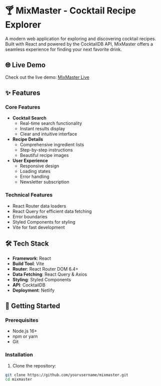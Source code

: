 # 🍸 MixMaster - Cocktail Recipe Explorer

A modern web application for exploring and discovering cocktail recipes. Built with React and powered by the CocktailDB API, MixMaster offers a seamless experience for finding your next favorite drink.

## 🌐 Live Demo

Check out the live demo: [MixMaster Live](https://mix-master-cocktail-recipe-explorer.vercel.app/)

## ✨ Features

### Core Features
- **Cocktail Search**
  - Real-time search functionality
  - Instant results display
  - Clear and intuitive interface
- **Recipe Details**
  - Comprehensive ingredient lists
  - Step-by-step instructions
  - Beautiful recipe images
- **User Experience**
  - Responsive design
  - Loading states
  - Error handling
  - Newsletter subscription

### Technical Features
- React Router data loaders
- React Query for efficient data fetching
- Error boundaries
- Styled Components for styling
- Vite for fast development

## 🛠️ Tech Stack

- **Framework**: React
- **Build Tool**: Vite
- **Router**: React Router DOM 6.4+
- **Data Fetching**: React Query & Axios
- **Styling**: Styled Components
- **API**: CocktailDB
- **Deployment**: Netlify

## 🚀 Getting Started

### Prerequisites

- Node.js 16+
- npm or yarn
- Git

### Installation

1. Clone the repository:
```bash
git clone https://github.com/yourusername/mixmaster.git
cd mixmaster
